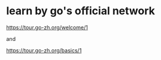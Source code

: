# learn by go's official network

https://tour.go-zh.org/welcome/1

and

https://tour.go-zh.org/basics/1
